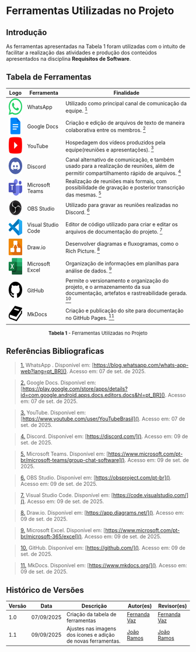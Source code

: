# Ferramentas Utilizadas no Projeto

## Introdução
As ferramentas apresentadas na Tabela 1 foram utilizadas com o intuito de facilitar a realização das atividades e produção dos conteúdos apresentados na disciplina **Requisitos de Software**.

## Tabela de Ferramentas

| Logo | Ferramenta | Finalidade |
|-------------------------------------------------------|------------|-----------------------------------------------|
| <img src="https://raw.githubusercontent.com/Requisitos-de-Software/2025.2-Grupo06/main/docs/assets/logos/whatsapp.png" width="45" height="45" alt="WhatsApp" /> | WhatsApp | Utilizado como principal canal de comunicação da equipe. <a id="anchor_1" href="#FRM1"><sup>1</sup></a> |
| <img src="https://raw.githubusercontent.com/Requisitos-de-Software/2025.2-Grupo06/main/docs/assets/logos/gdocs.png" width="45" height="45" alt="Docs" /> | Google Docs | Criação e edição de arquivos de texto de maneira colaborativa entre os membros. <a id="anchor_2" href="#FRM2"><sup>2</sup></a> |
| <img src="https://raw.githubusercontent.com/Requisitos-de-Software/2025.2-Grupo06/main/docs/assets/logos/youtube.png" width="45" height="45" alt="YouTube" /> | YouTube | Hospedagem dos vídeos produzidos pela equipe(reuniões e apresentações). <a id="anchor_3" href="#FRM3"><sup>3</sup></a> |
| <img src="https://raw.githubusercontent.com/Requisitos-de-Software/2025.2-Grupo06/main/docs/assets/logos/discord.png" width="45" height="45" alt="Discord" /> | Discord | Canal alternativo de comunicação, e também usado para a realização de reuniões, além de permitir compartilhamento rápido de arquivos. <a id="anchor_4" href="#FRM4"><sup>4</sup></a> |
| <img src="https://raw.githubusercontent.com/Requisitos-de-Software/2025.2-Grupo06/main/docs/assets/logos/teams.png" width="45" height="45" alt="Teams" /> | Microsoft Teams | Realização de reuniões mais formais, com possibilidade de gravação e posterior transcrição das mesmas. <a id="anchor_5" href="#FRM5"><sup>5</sup></a> |
| <img src="https://raw.githubusercontent.com/Requisitos-de-Software/2025.2-Grupo06/main/docs/assets/logos/OBS.png" width="45" height="45" alt="OBS" /> | OBS Studio | Utilizado para gravar as reuniões realizadas no Discord. <a id="anchor_6" href="#FRM6"><sup>6</sup></a> |
| <img src="https://raw.githubusercontent.com/Requisitos-de-Software/2025.2-Grupo06/main/docs/assets/logos/vscode.png" width="45" height="45" alt="VSCode" /> | Visual Studio Code | Editor de código utilizado para criar e editar os arquivos de documentação do projeto. <a id="anchor_7" href="#FRM7"><sup>7</sup></a> |
| <img src="https://raw.githubusercontent.com/Requisitos-de-Software/2025.2-Grupo06/main/docs/assets/logos/drawio.png" width="45" height="45" alt="Draw.io" /> | Draw.io | Desenvolver diagramas e fluxogramas, como o Rich Picture. <a id="anchor_8" href="#FRM8"><sup>8</sup></a> |
| <img src="https://raw.githubusercontent.com/Requisitos-de-Software/2025.2-Grupo06/main/docs/assets/logos/excel.png" width="45" height="45" alt="Excel" /> | Microsoft Excel | Organização de informações em planilhas para análise de dados. <a id="anchor_9" href="#FRM9"><sup>9</sup></a> |
| <img src="https://raw.githubusercontent.com/Requisitos-de-Software/2025.2-Grupo06/main/docs/assets/logos/github1.png" width="45" height="45" alt="GitHub" /> | GitHub | Permite o versionamento e organização do projeto, e o armazenamento da sua documentação, artefatos e rastreabilidade gerada. <a id="anchor_10" href="#FRM10"><sup>10</sup></a> |
| <img src="https://raw.githubusercontent.com/Requisitos-de-Software/2025.2-Grupo06/main/docs/assets/logos/mkdocs3.png" width="45" height="45" alt="MkDocs" /> | MkDocs | Criação e publicação do site para documentação no GitHub Pages. <a id="anchor_11" href="#FRM11"><sup>11</sup></a> |



<font size="2"><p style="text-align: center"><b>Tabela 1</b> - Ferramentas Utilizadas no Projeto</p></font>


## Referências Bibliograficas
><a id="FRM1" href="#anchor_1">1.</a>  WhatsApp . Disponível em: [https://blog.whatsapp.com/whats-app-web?lang=pt_BR](). Acesso em: 07 de set. de 2025.

><a id="FRM2" href="#anchor_2">2.</a> Google Docs. Disponível em: [https://play.google.com/store/apps/details?id=com.google.android.apps.docs.editors.docs&hl=pt_BR](). Acesso em: 07 de set. de 2025.

><a id="FRM3" href="#anchor_3">3.</a> YouTube. Disponível em: [https://www.youtube.com/user/YouTubeBrasil](). Acesso em: 07 de set. de 2025.

><a id="FRM4" href="#anchor_4">4.</a> Discord. Disponível em: [https://discord.com/](). Acesso em: 09 de set. de 2025.

><a id="FRM5" href="#anchor_5">5.</a> Microsoft Teams. Disponível em: [https://www.microsoft.com/pt-br/microsoft-teams/group-chat-software](). Acesso em: 09 de set. de 2025.

><a id="FRM6" href="#anchor_6">6.</a> OBS Studio. Disponível em: [https://obsproject.com/pt-br](). Acesso em: 09 de set. de 2025.

><a id="FRM7" href="#anchor_7">7.</a> Visual Studio Code. Disponível em: [https://code.visualstudio.com/](). Acesso em: 09 de set. de 2025.

><a id="FRM8" href="#anchor_8">8.</a> Draw.io. Disponível em: [https://app.diagrams.net/](). Acesso em: 09 de set. de 2025.

><a id="FRM9" href="#anchor_9">9.</a> Microsoft Excel. Disponível em: [https://www.microsoft.com/pt-br/microsoft-365/excel](). Acesso em: 09 de set. de 2025.

><a id="FRM10" href="#anchor_10">10.</a> GitHub. Disponível em: [https://github.com/](). Acesso em: 09 de set. de 2025.

><a id="FRM11" href="#anchor_11">11.</a> MkDocs. Disponível em: [https://www.mkdocs.org/](). Acesso em: 09 de set. de 2025.

## Histórico de Versões

| Versão | Data | Descrição | Autor(es) | Revisor(es) |
|--------|------|-----------|-----------|-------------|
| 1.0 | 07/09/2025 | Criação da tabela de ferramentas  | [Fernanda Vaz](https://github.com/Fernandavazgit1) | [Fernanda Vaz ](https://github.com/Fernandavazgit1) |
| 1.1 | 09/09/2025 | Ajustes nas imagens dos ícones e adição de novas ferramentas. | [João Ramos](https://github.com/joaoramos) | [João Ramos](https://github.com/joaoramos) |
